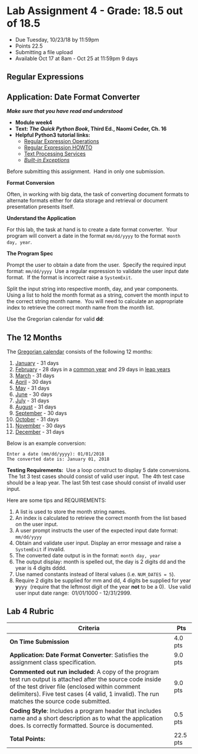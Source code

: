 Lab Assignment 4 - Grade: 18.5 out of 18.5
================

*   Due Tuesday, 10/23/18 by 11:59pm
*   Points 22.5
*   Submitting a file upload
*   Available Oct 17 at 8am - Oct 25 at 11:59pm 9 days

Regular Expressions 
--------------------

Application: Date Format Converter
----------------------------------

**_Make sure that you have read and understood_**

*   **Module week4**
*   **Text: _The Quick Python Book_, Third Ed., Naomi Ceder, Ch. 16**
*   **Helpful Python3 tutorial links:**
    *   [Regular Expression Operations](https://docs.python.org/3/library/re.html)
    *   [Regular Expression HOWTO](https://docs.python.org/3/howto/regex.html)
    *   [Text Processing Services](https://docs.python.org/3/library/text.html)
    *   [_Built-in Exceptions_](https://docs.python.org/3/library/exceptions.html)

Before submitting this assignment.  Hand in only one submission.

**Format Conversion**

Often, in working with big data, the task of converting document formats to alternate formats either for data storage and retrieval or document presentation presents itself. 

**Understand the Application**

For this lab, the task at hand is to create a date format converter.  Your program will convert a date in the format `mm/dd/yyyy` to the format `month day, year`.

**The Program Spec**

Prompt the user to obtain a date from the user.  Specify the required input format: `mm/dd/yyyy`  Use a regular expression to validate the user input date format.  If the format is incorrect raise a `SystemExit`. 

Split the input string into respective month, day, and year components.  Using a list to hold the month format as a string, convert the month input to the correct string month name.  You will need to calculate an appropriate index to retrieve the correct month name from the month list.

Use the Gregorian calendar for valid **dd**:  

The 12 Months
-------------

The [Gregorian calendar](https://www.timeanddate.com/calendar/gregorian-calendar.html) consists of the following 12 months:

1.  [January](https://www.timeanddate.com/calendar/months/january.html) - 31 days
2.  [February](https://www.timeanddate.com/calendar/months/february.html) - 28 days in a [common year](https://www.timeanddate.com/date/common-year.html) and 29 days in [leap years](https://www.timeanddate.com/date/leapyear.html)
3.  [March](https://www.timeanddate.com/calendar/months/march.html) - 31 days
4.  [April](https://www.timeanddate.com/calendar/months/april.html) - 30 days
5.  [May](https://www.timeanddate.com/calendar/months/may.html) - 31 days
6.  [June](https://www.timeanddate.com/calendar/months/june.html) - 30 days
7.  [July](https://www.timeanddate.com/calendar/months/july.html) - 31 days
8.  [August](https://www.timeanddate.com/calendar/months/august.html) - 31 days
9.  [September](https://www.timeanddate.com/calendar/months/september.html) - 30 days
10.  [October](https://www.timeanddate.com/calendar/months/october.html) - 31 days
11.  [November](https://www.timeanddate.com/calendar/months/november.html) - 30 days
12.  [December](https://www.timeanddate.com/calendar/months/december.html) - 31 days

Below is an example conversion:
```
Enter a date (mm/dd/yyyy): 01/01/2018  
The converted date is: January 01, 2018
```

**Testing Requirements:**  Use a loop construct to display 5 date conversions.  The 1st 3 test cases should consist of valid user input.  The 4th test case should be a leap year. The last 5th test case should consist of invalid user input.

Here are some tips and REQUIREMENTS:

1. A list is used to store the month string names.
1. An index is calculated to retrieve the correct month from the list based on the user input.
1. A user prompt instructs the user of the expected input date format: `mm/dd/yyyy`
1. Obtain and validate user input. Display an error message and raise a `SystemExit` if invalid. 
1. The converted date output is in the format: `month day, year` 
1. The output display: month is spelled out, the day is 2 digits dd and the year is 4 digits dddd.
1. Use named constants instead of literal values (i.e. `NUM_DATES = 5`).
1. Require 2 digits be supplied for mm and dd, 4 digits be supplied for year **y**yyy  (require that the leftmost digit of the year **not** to be a 0).  Use valid user input date range:  01/01/1000 - 12/31/2999.
   

Lab 4 Rubric
-----

Criteria |  Pts
--- | ---
**On Time Submission** | 4.0 pts  
**Application: Date Format Converter**: Satisfies the assignment class specification. | 9.0 pts
**Commented out run included**: A copy of the program test run output is attached after the source code inside of the test driver file (enclosed within comment delimiters). Five test cases (4 valid, 1 invalid). The run matches the source code submitted. | 9.0 pts 
**Coding Style**: Includes a program header that includes name and a short description as to what the application does. Is correctly formatted. Source is documented. | 0.5 pts
**Total Points:** | 22.5 pts
